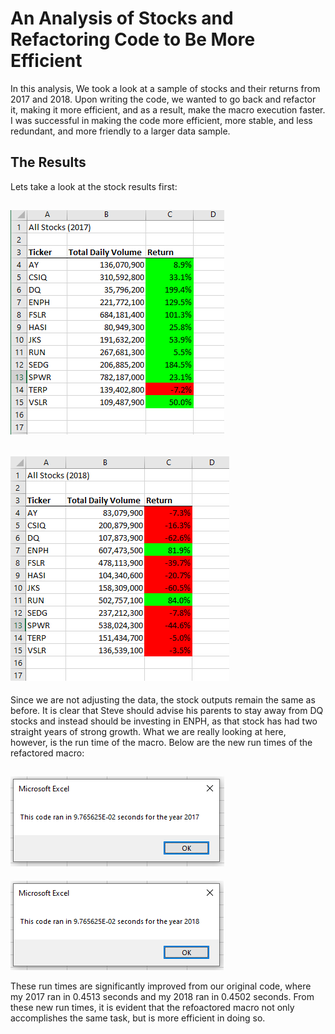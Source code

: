 # An Analysis of Stocks and Refactoring Code to Be More Efficient 

In this analysis, We took a look at a sample of stocks and their returns from 2017 and 2018. Upon writing the code, we wanted to go back and refactor it, making it more efficient, and as a result, make the macro execution faster. I was successful in making the code more efficient, more stable, and less redundant, and more friendly to a larger data sample.

## The Results
Lets take a look at the stock results first:

![](Resources/Stocks_2017.PNG)
---
![](Resources/Stocks_2018.PNG)
---
Since we are not adjusting the data, the stock outputs remain the same as before. It is clear that Steve should advise his parents to stay away from DQ stocks and instead should be investing in ENPH, as that stock has had two straight years of strong growth. What we are really looking at here, however, is the run time of the macro. Below are the new run times of the refactored macro:

![](Resources/VBA_Challenge_2017.PNG)
---
![](Resources/VBA_Challenge_2018.PNG)

These run times are significantly improved from our original code, where my 2017 ran in 0.4513 seconds and my 2018 ran in 0.4502 seconds. From these new run times, it is evident that the refoactored macro not only accomplishes the same task, but is more efficient in doing so.
